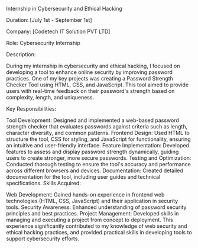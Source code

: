 Internship in Cybersecurity and Ethical Hacking

Duration: [July 1st - September 1st]

Company: [Codetech IT Solution PVT LTD]

Role: Cybersecurity Internship

Description:

During my internship in cybersecurity and ethical hacking, I focused on developing a tool to enhance online security by improving password practices. One of my key projects was creating a Password Strength Checker Tool using HTML, CSS, and JavaScript. This tool aimed to provide users with real-time feedback on their password's strength based on complexity, length, and uniqueness.

Key Responsibilities:

Tool Development: Designed and implemented a web-based password strength checker that evaluates passwords against criteria such as length, character diversity, and common patterns.
Frontend Design: Used HTML to structure the tool, CSS for styling, and JavaScript for functionality, ensuring an intuitive and user-friendly interface.
Feature Implementation: Developed features to assess and display password strength dynamically, guiding users to create stronger, more secure passwords.
Testing and Optimization: Conducted thorough testing to ensure the tool's accuracy and performance across different browsers and devices.
Documentation: Created detailed documentation for the tool, including user guides and technical specifications.
Skills Acquired:

Web Development: Gained hands-on experience in frontend web technologies (HTML, CSS, JavaScript) and their application in security tools.
Security Awareness: Enhanced understanding of password security principles and best practices.
Project Management: Developed skills in managing and executing a project from concept to deployment.
This experience significantly contributed to my knowledge of web security and ethical hacking practices, and provided practical skills in developing tools to support cybersecurity efforts.
